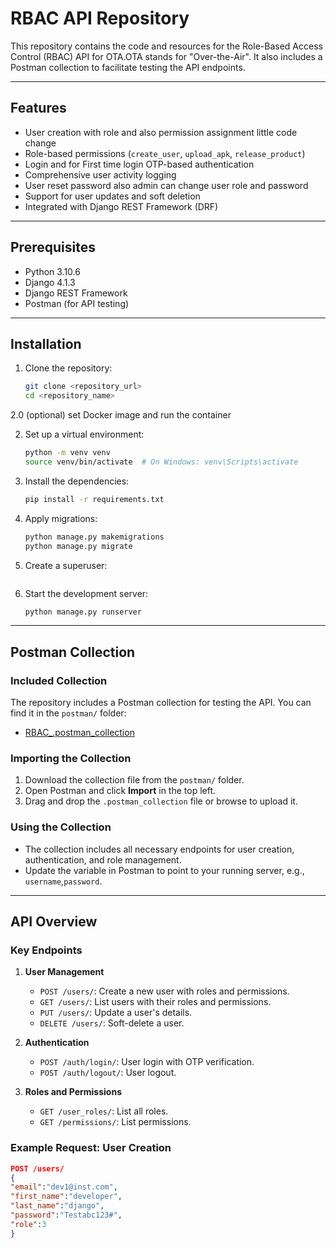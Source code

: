 # RBAC API Repository

This repository contains the code and resources for the Role-Based Access Control (RBAC) API for OTA.OTA stands for "Over-the-Air". It also includes a Postman collection to facilitate testing the API endpoints.

---

## Features
- User creation with role and also permission assignment little code change
- Role-based permissions (`create_user`, `upload_apk`, `release_product`)
- Login and for First time login OTP-based authentication
- Comprehensive user activity logging
- User reset password also admin can change user role and password
- Support for user updates and soft deletion
- Integrated with Django REST Framework (DRF)

---

## Prerequisites
- Python 3.10.6
- Django 4.1.3
- Django REST Framework
- Postman (for API testing)

---

## Installation

1. Clone the repository:
    ```bash
    git clone <repository_url>
    cd <repository_name>
    ``` 
2.0 (optional) set Docker image and run the container

2. Set up a virtual environment:
    ```bash
    python -m venv venv
    source venv/bin/activate  # On Windows: venv\Scripts\activate
    ```

3. Install the dependencies:
    ```bash
    pip install -r requirements.txt
    ```

4. Apply migrations:
    ```bash
    python manage.py makemigrations
    python manage.py migrate
    ```

5. Create a superuser:
    ```"django Custom migration set all permission assign and role creation with superuser 
    ```

6. Start the development server:
    ```bash
    python manage.py runserver
    ```

---

## Postman Collection

### Included Collection
The repository includes a Postman collection for testing the API. You can find it in the `postman/` folder:
- [RBAC_.postman_collection](postman/RBAC_.postman_collection)

### Importing the Collection
1. Download the collection file from the `postman/` folder.
2. Open Postman and click **Import** in the top left.
3. Drag and drop the `.postman_collection` file or browse to upload it.

### Using the Collection
- The collection includes all necessary endpoints for user creation, authentication, and role management.
- Update the variable in Postman to point to your running server, e.g., `username`,`password`.

---

## API Overview

### Key Endpoints
1. **User Management**
    - `POST /users/`: Create a new user with roles and permissions.
    - `GET /users/`: List users with their roles and permissions.
    - `PUT /users/`: Update a user's details.
    - `DELETE /users/`: Soft-delete a user.

2. **Authentication**
    - `POST /auth/login/`: User login with OTP verification.
    - `POST /auth/logout/`: User logout.

3. **Roles and Permissions**
    - `GET /user_roles/`: List all roles.
    - `GET /permissions/`: List permissions.

### Example Request: User Creation
```json
POST /users/
{
"email":"dev1@inst.com",
"first_name":"developer",
"last_name":"django",
"password":"Testabc123#",
"role":3
}
